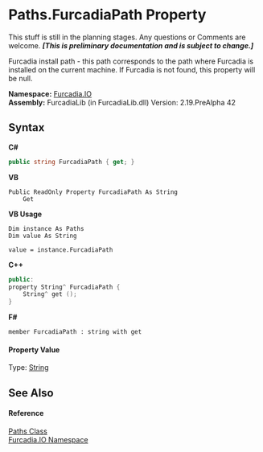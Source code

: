 # Paths.FurcadiaPath Property 
This stuff is still in the planning stages. Any questions or Comments are welcome. _**\[This is preliminary documentation and is subject to change.\]**_

Furcadia install path - this path corresponds to the path where Furcadia is installed on the current machine. If Furcadia is not found, this property will be null.

**Namespace:**&nbsp;<a href="N_Furcadia_IO">Furcadia.IO</a><br />**Assembly:**&nbsp;FurcadiaLib (in FurcadiaLib.dll) Version: 2.19.PreAlpha 42

## Syntax

**C#**<br />
``` C#
public string FurcadiaPath { get; }
```

**VB**<br />
``` VB
Public ReadOnly Property FurcadiaPath As String
	Get
```

**VB Usage**<br />
``` VB Usage
Dim instance As Paths
Dim value As String

value = instance.FurcadiaPath

```

**C++**<br />
``` C++
public:
property String^ FurcadiaPath {
	String^ get ();
}
```

**F#**<br />
``` F#
member FurcadiaPath : string with get

```


#### Property Value
Type: <a href="http://msdn2.microsoft.com/en-us/library/s1wwdcbf" target="_blank">String</a>

## See Also


#### Reference
<a href="T_Furcadia_IO_Paths">Paths Class</a><br /><a href="N_Furcadia_IO">Furcadia.IO Namespace</a><br />